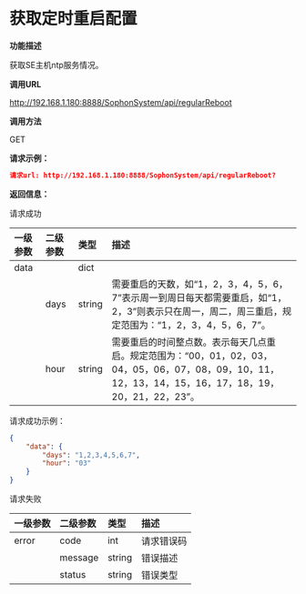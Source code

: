 # 获取定时重启配置 #

**功能描述**

获取SE主机ntp服务情况。

**调用URL**

http://192.168.1.180:8888/SophonSystem/api/regularReboot

**调用方法**

GET

**请求示例：**

```json
请求url: http://192.168.1.180:8888/SophonSystem/api/regularReboot?
```

**返回信息：**

请求成功

| 一级参数 | 二级参数 | 类型   | 描述                                                         |
| :------- | :------- | :----- | :----------------------------------------------------------- |
| data     |          | dict   |                                                              |
|          | days     | string | 需要重启的天数，如“1，2，3，4，5，6，7”表示周一到周日每天都需要重启，如“1，2，3”则表示只在周一，周二，周三重启，规定范围为：“1，2，3，4，5，6，7”。 |
|          | hour     | string | 需要重启的时间整点数。表示每天几点重启。规定范围为：“00，01，02，03，04，05，06，07，08，09，10，11，12，13，14，15，16，17，18，19，20，21，22，23”。 |

请求成功示例：

```json
{
    "data": {
        "days": "1,2,3,4,5,6,7",
        "hour": "03"
    }
}
```

请求失败

| 一级参数 | 二级参数 | 类型   | 描述       |
| :------- | :------- | :----- | :--------- |
| error    | code     | int    | 请求错误码 |
|          | message  | string | 错误描述   |
|          | status   | string | 错误类型   |

​    
